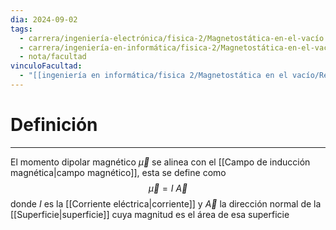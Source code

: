 ```yaml
---
dia: 2024-09-02
tags:
  - carrera/ingeniería-electrónica/fisica-2/Magnetostática-en-el-vacío
  - carrera/ingeniería-en-informática/fisica-2/Magnetostática-en-el-vacío
  - nota/facultad
vinculoFacultad:
  - "[[ingeniería en informática/fisica 2/Magnetostática en el vacío/Resumen.md]]"
---
```

# Definición
---
El momento dipolar magnético $\vec{\mu}$ se alinea con el [[Campo de inducción magnética|campo magnético]], esta se define como $$ \vec{\mu} = I ~ \vec{A} $$ donde $I$ es la [[Corriente eléctrica|corriente]] y $\vec{A}$ la dirección normal de la [[Superficie|superficie]] cuya magnitud es el área de esa superficie